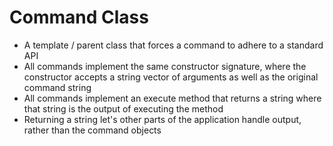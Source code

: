 # Command Class
* A template / parent class that forces a command to adhere to a standard API
* All commands implement the same constructor signature, where the constructor accepts a string vector of arguments as well as the original command string
* All commands implement an execute method that returns a string where that string is the output of executing the method
* Returning a string let's other parts of the application handle output, rather than the command objects